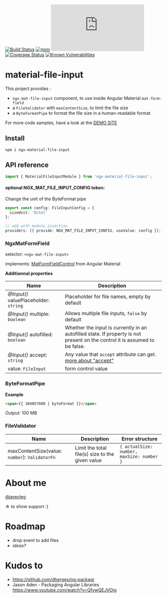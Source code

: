 [![Build Status](https://travis-ci.org/merlosy/ngx-material-file-input.svg?branch=master)](https://travis-ci.org/merlosy/ngx-material-file-input)
[![npm](https://img.shields.io/npm/dt/ngx-material-file-input.svg)](https://www.npmjs.com/package/ngx-material-file-input)
[![](http://img.badgesize.io/https://unpkg.com/ngx-material-file-input@latest/bundles/ngx-material-file-input.umd.min.js?label=full%20size%20as%20min.js&compression=gzip&style=square&color=02adff)](https://www.npmjs.com/package/ngx-material-file-input)
[![Coverage Status](https://coveralls.io/repos/github/merlosy/ngx-material-file-input/badge.svg)](https://coveralls.io/github/merlosy/ngx-material-file-input)
[![Known Vulnerabilities](https://snyk.io/test/github/merlosy/ngx-material-file-input/badge.svg)](https://snyk.io/test/github/merlosy/ngx-material-file-input)

# material-file-input

This project provides :

* `ngx-mat-file-input` component, to use inside Angular Material `mat-form-field`
* a `FileValidator` with `maxContentSize`, to limit the file size
* a `ByteFormatPipe` to format the file size in a human-readable format

For more code samples, have a look at the [DEMO SITE](https://merlosy.github.io/ngx-material-file-input)

## Install

```
npm i ngx-material-file-input
```

## API reference

```ts
import { MaterialFileInputModule } from 'ngx-material-file-input';
```

#### optional NGX_MAT_FILE_INPUT_CONFIG token:

Change the unit of the ByteFormat pipe

```ts
export const config: FileInputConfig = {
  sizeUnit: 'Octet'
};

// add with module injection
providers: [{ provide: NGX_MAT_FILE_INPUT_CONFIG, useValue: config }];
```

### NgxMatFormField

selector: `<ngx-mat-file-input>`

implements: [MatFormFieldControl](https://material.angular.io/components/form-field/api#MatFormFieldControl)<FileInput> from Angular Material

**Additionnal properties**

| Name                                  | Description                                                                                                                 |
| ------------------------------------- | --------------------------------------------------------------------------------------------------------------------------- |
| _@Input()_ valuePlaceholder: `string` | Placeholder for file names, empty by default                                                                                |
| _@Input()_ multiple: `boolean`        | Allows multiple file inputs, `false` by default                                                                             |
| _@Input()_ autofilled: `boolean`      | Whether the input is currently in an autofilled state. If property is not present on the control it is assumed to be false. |
| _@Input()_ accept: `string`           | Any value that `accept` attribute can get. [more about "accept"](https://www.w3schools.com/tags/att_input_accept.asp)       |
| value: `FileInput`                    | form control value                                                                                                          |

### ByteFormatPipe

**Example**

```html
<span>{{ 104857600 | byteFormat }}</span>
```

_Output:_ 100 MB

### FileValidator

| Name                                           | Description                                     | Error structure                           |
| ---------------------------------------------- | ----------------------------------------------- | ----------------------------------------- |
| maxContentSize(value: `number`): `ValidatorFn` | Limit the total file(s) size to the given value | `{ actualSize: number, maxSize: number }` |

# About me

[@jereyleg](https://twitter.com/jereyleg)

&star; to show support :)

# Roadmap

* drop event to add files
* _ideas?_

# Kudos to

* https://github.com/dherges/ng-packagr
* Jason Aden - Packaging Angular Libraries https://www.youtube.com/watch?v=QfvwQEJVOig

